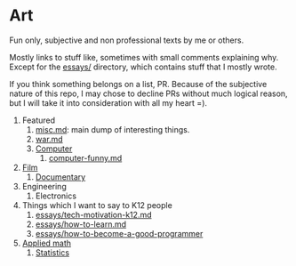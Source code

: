 # Art

Fun only, subjective and non professional texts by me or others.

Mostly links to stuff like, sometimes with small comments explaining why.
Except for the [essays/](essays/) directory, which contains stuff that I mostly wrote.

If you think something belongs on a list, PR. Because of the subjective nature of this repo, I may chose to decline PRs without much logical reason, but I will take it into consideration with all my heart =).

1.  Featured
    1.  [misc.md](misc.md): main dump of interesting things.
    1.  [war.md](computer.md)
    1.  [Computer](computer/)
        1. [computer-funny.md](computer-funny.md)
1.  [Film](film.md)
    1.  [Documentary](documentary.md)
1.  Engineering
    1. Electronics
1.  Things which I want to say to K12 people
    1. [essays/tech-motivation-k12.md](essays/tech-motivation-k12.md)
    1. [essays/how-to-learn.md](essays/how-to-learn.md)
    1. [essays/how-to-become-a-good-programmer](essays/how-to-become-a-good-programmer)
1.  [Applied math](applied-math.md)
    1. [Statistics](statistics.md)
